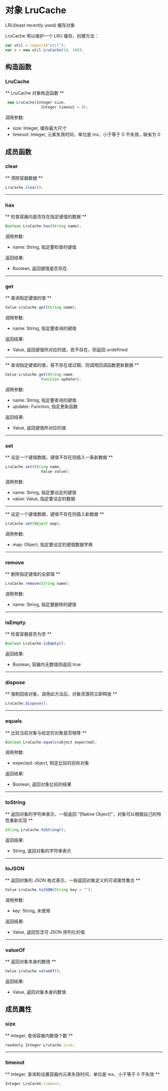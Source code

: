 # 对象 LruCache
LRU(least recently used) 缓存对象

LruCache 用以维护一个 LRU 缓存，创建方法：
```JavaScript
var util = require("util");
var c = new util.LruCache(10, 100);
```

## 构造函数
        
### LruCache
** LruCache 对象构造函数 **
```JavaScript
 new LruCache(Integer size,
                Integer timeout = 0);
```

调用参数:
* size: Integer, 缓存最大尺寸
* timeout: Integer, 元素失效时间，单位是 ms，小于等于 0 不失效，缺省为 0

## 成员函数
        
### clear
** 清除容器数据 **
```JavaScript
LruCache.clear();
```

--------------------------
### has
** 检查容器内是否存在指定键值的数据 **
```JavaScript
Boolean LruCache.has(String name);
```

调用参数:
* name: String, 指定要检查的键值

返回结果:
* Boolean, 返回键值是否存在

--------------------------
### get
** 查询指定键值的值 **
```JavaScript
Value LruCache.get(String name);
```

调用参数:
* name: String, 指定要查询的键值

返回结果:
* Value, 返回键值所对应的值，若不存在，则返回 undefined

--------------------------
** 查询指定键值的值，若不存在或过期，则调用回调函数更新数据 **
```JavaScript
Value LruCache.get(String name,
                Function updater);
```

调用参数:
* name: String, 指定要查询的键值
* updater: Function, 指定更新函数

返回结果:
* Value, 返回键值所对应的值

--------------------------
### set
** 设定一个键值数据，键值不存在则插入一条新数据 **
```JavaScript
LruCache.set(String name,
                Value value);
```

调用参数:
* name: String, 指定要设定的键值
* value: Value, 指定要设定的数据

--------------------------
** 设定一个键值数据，键值不存在则插入新数据 **
```JavaScript
LruCache.set(Object map);
```

调用参数:
* map: Object, 指定要设定的键值数据字典

--------------------------
### remove
** 删除指定键值的全部值 **
```JavaScript
LruCache.remove(String name);
```

调用参数:
* name: String, 指定要删除的键值

--------------------------
### isEmpty
** 检查容器是否为空 **
```JavaScript
Boolean LruCache.isEmpty();
```

返回结果:
* Boolean, 容器内无数值则返回 true

--------------------------
### dispose
** 强制回收对象，调用此方法后，对象资源将立即释放 **
```JavaScript
LruCache.dispose();
```

--------------------------
### equals
** 比较当前对象与给定的对象是否相等 **
```JavaScript
Boolean LruCache.equals(object expected);
```

调用参数:
* expected: object, 制定比较的目标对象

返回结果:
* Boolean, 返回对象比较的结果

--------------------------
### toString
** 返回对象的字符串表示，一般返回 "[Native Object]"，对象可以根据自己的特性重新实现 **
```JavaScript
String LruCache.toString();
```

返回结果:
* String, 返回对象的字符串表示

--------------------------
### toJSON
** 返回对象的 JSON 格式表示，一般返回对象定义的可读属性集合 **
```JavaScript
Value LruCache.toJSON(String key = "");
```

调用参数:
* key: String, 未使用

返回结果:
* Value, 返回包含可 JSON 序列化的值

--------------------------
### valueOf
** 返回对象本身的数值 **
```JavaScript
Value LruCache.valueOf();
```

返回结果:
* Value, 返回对象本身的数值

## 成员属性
        
### size
** Integer, 查询容器内数值个数 **
```JavaScript
readonly Integer LruCache.size;
```

--------------------------
### timeout
** Integer, 查询和设置容器内元素失效时间，单位是 ms，小于等于 0 不失效 **
```JavaScript
Integer LruCache.timeout;
```

